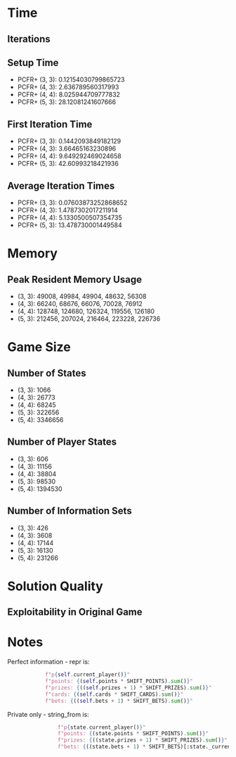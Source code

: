 # Time

## Iterations

## Setup Time

 * PCFR+ (3, 3): 0.12154030799865723
 * PCFR+ (4, 3): 2.636789560317993
 * PCFR+ (4, 4): 8.025944709777832
 * PCFR+ (5, 3): 28.12081241607666

## First Iteration Time

 * PCFR+ (3, 3): 0.1442093849182129
 * PCFR+ (4, 3): 3.66465163230896
 * PCFR+ (4, 4): 9.649292469024658
 * PCFR+ (5, 3): 42.60993218421936

## Average Iteration Times

 * PCFR+ (3, 3): 0.07603873252868652
 * PCFR+ (4, 3): 1.4787302017211914
 * PCFR+ (4, 4): 5.1330500507354735
 * PCFR+ (5, 3): 13.478730001449584

# Memory

## Peak Resident Memory Usage

 * (3, 3): 49008, 49984, 49904, 48632, 56308
 * (4, 3): 66240, 68676, 66076, 70028, 76912
 * (4, 4): 128748, 124680, 126324, 119556, 126180
 * (5, 3): 212456, 207024, 216464, 223228, 226736

# Game Size

## Number of States

 * (3, 3): 1066
 * (4, 3): 26773
 * (4, 4): 68245
 * (5, 3): 322656
 * (5, 4): 3346656

## Number of Player States

 * (3, 3): 606 
 * (4, 3): 11156
 * (4, 4): 38804
 * (5, 3): 98530
 * (5, 4): 1394530

## Number of Information Sets

 * (3, 3): 426
 * (4, 3): 3608
 * (4, 4): 17144
 * (5, 3): 16130
 * (5, 4): 231266

# Solution Quality

## Exploitability in Original Game


# Notes

Perfect information - repr is:
```python
            f"p{self.current_player()}"
            f"points: {(self.points * SHIFT_POINTS).sum()}"
            f"prizes: {((self.prizes + 1) * SHIFT_PRIZES).sum()}"
            f"cards: {(self.cards * SHIFT_CARDS).sum()}"
            f"bets: {((self.bets + 1) * SHIFT_BETS).sum()}"
```

Private only - string_from is:
```python
                f"p{state.current_player()}"
                f"points: {(state.points * SHIFT_POINTS).sum()}"
                f"prizes: {((state.prizes + 1) * SHIFT_PRIZES).sum()}"
                f"bets: {((state.bets + 1) * SHIFT_BETS)[:state._current_turn, player].sum()}"
```